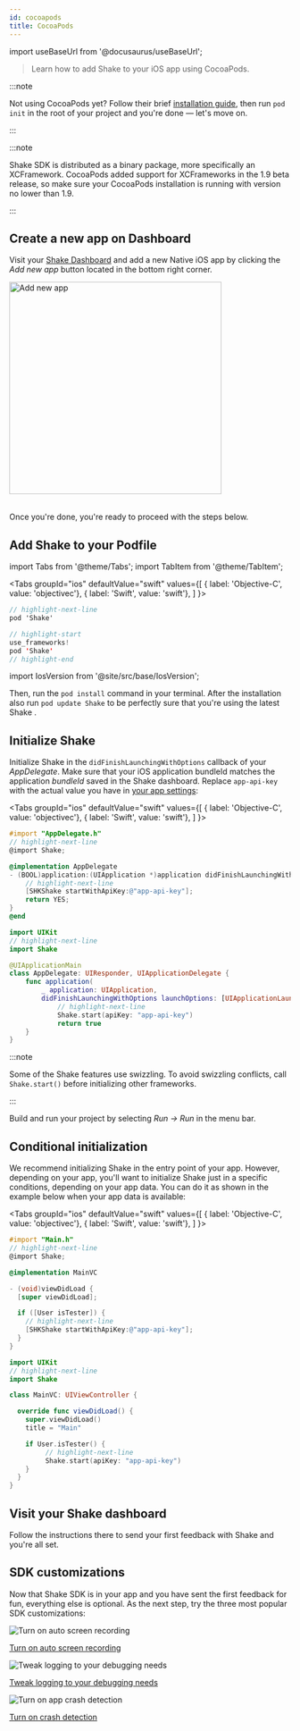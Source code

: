 ```yaml
---
id: cocoapods
title: CocoaPods
---
```

import useBaseUrl from '@docusaurus/useBaseUrl';

> Learn how to add Shake to your iOS app using CocoaPods.

:::note

Not using CocoaPods yet? Follow their brief [installation guide](https://guides.cocoapods.org/using/getting-started.html#installation),
then run `pod init` in the root of your project and you're done — let's move on.

:::

:::note

Shake SDK is distributed as a binary package, more specifically an XCFramework.
CocoaPods added support for XCFrameworks in the 1.9 beta release, so make sure your CocoaPods installation is
running with version no lower than 1.9.

:::

## Create a new app on Dashboard

Visit your [Shake Dashboard](https://app.shakebugs.com) and add a new Native iOS app by clicking the *Add new app* button located in the bottom right corner.

<table class="media-container media-container-highlighted mt-40 mb-40">
<img
  alt="Add new app"
  width="380"
  src={useBaseUrl('img/add-new-app-button.png')}
/>
</table>

Once you're done, you're ready to proceed with the steps below.

## Add Shake to your Podfile

import Tabs from '@theme/Tabs';
import TabItem from '@theme/TabItem';

<Tabs
groupId="ios"
defaultValue="swift"
values={[
{ label: 'Objective-C', value: 'objectivec'},
{ label: 'Swift', value: 'swift'},
]
}>

<TabItem value="objectivec">

```objectivec title="Podfile"
// highlight-next-line
pod 'Shake'
```

</TabItem>

<TabItem value="swift">

```swift title="Podfile"
// highlight-start
use_frameworks!
pod 'Shake'
// highlight-end
```

</TabItem>
</Tabs>

import IosVersion from '@site/src/base/IosVersion';

Then, run the `pod install` command in your terminal.
After the installation also run `pod update Shake` to be perfectly sure that you're using the latest Shake <IosVersion/>.

## Initialize Shake

Initialize Shake in the `didFinishLaunchingWithOptions` callback of your _AppDelegate_.
Make sure that your iOS application bundleId matches the application _bundleId_ saved in the Shake dashboard.
Replace `app-api-key` with the actual value you have in [your app settings](https://app.shakebugs.com/administration/apps):

<Tabs
groupId="ios"
defaultValue="swift"
values={[
{ label: 'Objective-C', value: 'objectivec'},
{ label: 'Swift', value: 'swift'},
]
}>

<TabItem value="objectivec">

```objectivec title="AppDelegate.m"
#import "AppDelegate.h"
// highlight-next-line
@import Shake;

@implementation AppDelegate
- (BOOL)application:(UIApplication *)application didFinishLaunchingWithOptions:(NSDictionary *)launchOptions {
    // highlight-next-line
    [SHKShake startWithApiKey:@"app-api-key"];
    return YES;
}
@end
```

</TabItem>

<TabItem value="swift">

```swift title="AppDelegate.swift"
import UIKit
// highlight-next-line
import Shake

@UIApplicationMain
class AppDelegate: UIResponder, UIApplicationDelegate {
    func application(
        _ application: UIApplication,
        didFinishLaunchingWithOptions launchOptions: [UIApplicationLaunchOptionsKey: Any]?) -> Bool {
            // highlight-next-line
            Shake.start(apiKey: "app-api-key")
            return true
    }
}
```

</TabItem>
</Tabs>

:::note

Some of the Shake features use swizzling.
To avoid swizzling conflicts, call `Shake.start()` before initializing other frameworks.

:::

Build and run your project by selecting _Run → Run_ in the menu bar.

## Conditional initialization

We recommend initializing Shake in the entry point of your app.
However, depending on your app, you'll want to initialize Shake just in a specific conditions, depending on your app data.
You can do it as shown in the example below when your app data is available:

<Tabs
groupId="ios"
defaultValue="swift"
values={[
{ label: 'Objective-C', value: 'objectivec'},
{ label: 'Swift', value: 'swift'},
]
}>

<TabItem value="objectivec">

```objectivec title="Main.m"
#import "Main.h"
// highlight-next-line
@import Shake;

@implementation MainVC

- (void)viewDidLoad {
  [super viewDidLoad];

  if ([User isTester]) {
    // highlight-next-line
    [SHKShake startWithApiKey:@"app-api-key"];
  }
}
```

</TabItem>

<TabItem value="swift">

```swift title="Main.swift"
import UIKit
// highlight-next-line
import Shake

class MainVC: UIViewController {

  override func viewDidLoad() {
    super.viewDidLoad()
    title = "Main"

    if User.isTester() {
         // highlight-next-line
         Shake.start(apiKey: "app-api-key")
    }
  }
}
```

</TabItem>
</Tabs>

## Visit your Shake dashboard

Follow the instructions there to send your first feedback with Shake and you're all set.

## SDK customizations

Now that Shake SDK is in your app and you have sent the first feedback for fun, everything else is optional.
As the next step, try the three most popular SDK customizations:

<div class="featuresList">
    <div>
        <img src="/docs/img/screen-recording@2x.png" alt="Turn on auto screen recording"/>
        <p><a href="/docs/ios/configuration-and-data/auto-screen-recording/">Turn on auto screen recording</a></p>
    </div>
    <div>
        <img src="/docs/img/steps-to-reproduce@2x.png" alt="Tweak logging to your debugging needs"/>
        <p><a href="/docs/ios/configuration-and-data/activity-history">Tweak logging to your debugging needs</a></p>
    </div>
    <div>
        <img src="/docs/img/crash-reporting@2x.png" alt="Turn on app crash detection"/>
        <p><a href="/docs/ios/crash-reports/overview">Turn on crash detection</a></p>
    </div>
</div>

